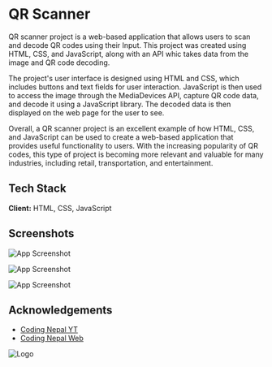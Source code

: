 
# QR Scanner

 QR scanner project is a web-based application that allows users to scan and decode QR codes using their Input. This project was created using HTML, CSS, and JavaScript, along with an API whic takes data from the image and QR code decoding.

The project's user interface is designed using HTML and CSS, which includes buttons and text fields for user interaction. JavaScript is then used to access the image through the MediaDevices API, capture QR code data, and decode it using a JavaScript library. The decoded data is then displayed on the web page for the user to see.

Overall, a QR scanner project is an excellent example of how HTML, CSS, and JavaScript can be used to create a web-based application that provides useful functionality to users. With the increasing popularity of QR codes, this type of project is becoming more relevant and valuable for many industries, including retail, transportation, and entertainment.
## Tech Stack

**Client:** HTML, CSS, JavaScript



## Screenshots

![App Screenshot](https://via.placeholder.com/468x300?text=App+Screenshot+Here)

![App Screenshot](https://via.placeholder.com/468x300?text=App+Screenshot+Here)

![App Screenshot](https://via.placeholder.com/468x300?text=App+Screenshot+Here)

## Acknowledgements

 - [Coding Nepal YT](https://www.youtube.com/watch?v=TEGCjBNgL70&ab_channel=CodingNepal)
 - [Coding Nepal Web](https://www.codingnepalweb.com/qr-code-reader-html-javascript/)



![Logo](https://dev-to-uploads.s3.amazonaws.com/uploads/articles/th5xamgrr6se0x5ro4g6.png)

